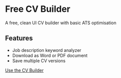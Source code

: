 # Free CV Builder

A free, clean UI CV builder with basic ATS optimisation

## Features
- Job description keyword analyzer
- Download as Word or PDF document
- Save multiple CV versions

[Use the CV Builder](https://meronmkifle.github.io/free-cv-builder/)
